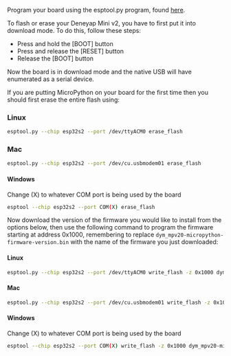 Program your board using the esptool.py program, found [here](https://github.com/espressif/esptool).

To flash or erase your Deneyap Mini v2, you have to first put it into download mode.
To do this, follow these steps:

- Press and hold the [BOOT] button
- Press and release the [RESET] button
- Release the [BOOT] button

Now the board is in download mode and the native USB will have enumerated as a serial device.

If you are putting MicroPython on your board for the first time then you should
first erase the entire flash using:

### Linux
```bash
esptool.py --chip esp32s2 --port /dev/ttyACM0 erase_flash
```

### Mac
```bash
esptool.py --chip esp32s2 --port /dev/cu.usbmodem01 erase_flash
```

#### Windows
Change (X) to whatever COM port is being used by the board
```bash
esptool --chip esp32s2 --port COM(X) erase_flash
```

Now download the version of the firmware you would like to install from the options below,
then use the following command to program the firmware starting at address 0x1000,
remembering to replace `dym_mpv20-micropython-firmware-version.bin` with the name of the
firmware you just downloaded:

#### Linux
```bash
esptool.py --chip esp32s2 --port /dev/ttyACM0 write_flash -z 0x1000 dym_mpv20-micropython-firmware-version.bin
```

#### Mac
```bash
esptool.py --chip esp32s2 --port /dev/cu.usbmodem01 write_flash -z 0x1000 dym_mpv20-micropython-firmware-version.bin
```

#### Windows
Change (X) to whatever COM port is being used by the board
```bash
esptool --chip esp32s2 --port COM(X) write_flash -z 0x1000 dym_mpv20-micropython-firmware-version.bin
```
